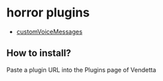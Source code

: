 # horror plugins

- [customVoiceMessages](https://dziurwa14.github.io/vd-plugins/customVoiceMessages)

## How to install?

Paste a plugin URL into the Plugins page of Vendetta
